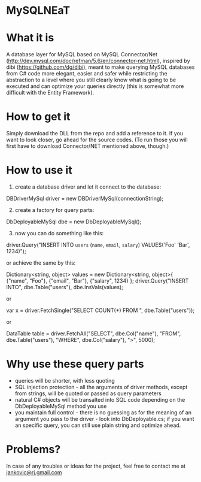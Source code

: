 MySQLNEaT
=========

What it is
==========

A database layer for MySQL based on MySQL Connector/Net (http://dev.mysql.com/doc/refman/5.6/en/connector-net.html), 
inspired by dibi (https://github.com/dg/dibi), meant to make querying MySQL databases from C# code more elegant, 
easier and safer while restricting the abstraction to a level where you still clearly know what is going to 
be executed and can optimize your queries directly (this is somewhat more difficult with the Entity Framework).

How to get it
=============
Simply download the DLL from the repo and add a reference to it. If you want to look closer, go ahead for the
source codes. (To run those you will first have to download Connector/NET mentioned above, though.)

How to use it
=============

1. create a database driver and let it connect to the database:

DBDriverMySql driver = new DBDriverMySql(connectionString);

2. create a factory for query parts:

DbDeployableMySql dbe = new DbDeployableMySql();

3. now you can do something like this:

driver.Query("INSERT INTO `users` (`name`, `email`, `salary`) VALUES('Foo' 'Bar', 1234)");

or achieve the same by this:

Dictionary<string, object> values = new Dictionary<string, object>{
    {"name", "Foo"},
    {"email", "Bar"},
    {"salary", 1234}
};
driver.Query("INSERT INTO", dbe.Table("users"), dbe.InsVals(values);

or

var x = driver.FetchSingle("SELECT COUNT(*) FROM ", dbe.Table("users"));

or

DataTable table = driver.FetchAll("SELECT", dbe.Col("name"), 
                                    "FROM", dbe.Table("users"), 
                                    "WHERE", dbe.Col("salary"), ">", 5000);


Why use these query parts
=========================
- queries will be shorter, with less quoting
- SQL injection protection - all the arguments of driver methods, except from strings, 
  will be quoted or passed as query parameters
- natural C# objects will be transalted into SQL code 
  depending on the DbDeployableMySql method you use
- you maintain full control - there is no guessing as for the meaning 
  of an argument you pass to the driver - look into DbDeployable.cs; 
  if you want an specific query, you can still use plain string and optimize ahead. 


Problems?
=========

In case of any troubles or ideas for the project, feel free to contact me at jankovic@rj.gmail.com
